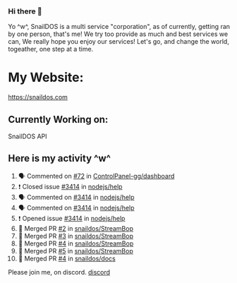 ### Hi there 👋
Yo ^w^,
SnailDOS is a multi service "corporation", as of currently, getting ran by one person, that's me!
We try too provide as much and best services we can, We really hope you enjoy our services!
Let's go, and change the world, togeather, one step at a time.
# My Website:
https://snaildos.com
## Currently Working on:
SnailDOS API
## Here is my activity ^w^
<!--START_SECTION:activity-->
1. 🗣 Commented on [#72](https://github.com/ControlPanel-gg/dashboard/issues/72) in [ControlPanel-gg/dashboard](https://github.com/ControlPanel-gg/dashboard)
2. ❗️ Closed issue [#3414](https://github.com/nodejs/help/issues/3414) in [nodejs/help](https://github.com/nodejs/help)
3. 🗣 Commented on [#3414](https://github.com/nodejs/help/issues/3414) in [nodejs/help](https://github.com/nodejs/help)
4. 🗣 Commented on [#3414](https://github.com/nodejs/help/issues/3414) in [nodejs/help](https://github.com/nodejs/help)
5. ❗️ Opened issue [#3414](https://github.com/nodejs/help/issues/3414) in [nodejs/help](https://github.com/nodejs/help)
6. 🎉 Merged PR [#2](https://github.com/snaildos/StreamBop/pull/2) in [snaildos/StreamBop](https://github.com/snaildos/StreamBop)
7. 🎉 Merged PR [#3](https://github.com/snaildos/StreamBop/pull/3) in [snaildos/StreamBop](https://github.com/snaildos/StreamBop)
8. 🎉 Merged PR [#4](https://github.com/snaildos/StreamBop/pull/4) in [snaildos/StreamBop](https://github.com/snaildos/StreamBop)
9. 🎉 Merged PR [#5](https://github.com/snaildos/StreamBop/pull/5) in [snaildos/StreamBop](https://github.com/snaildos/StreamBop)
10. 🎉 Merged PR [#4](https://github.com/snaildos/docs/pull/4) in [snaildos/docs](https://github.com/snaildos/docs)
<!--END_SECTION:activity-->
Please join me, on discord.
[discord](https://invite.gg/snaildos)
